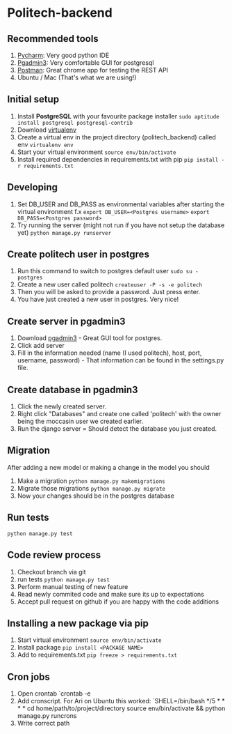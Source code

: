 # Politech-backend

## Recommended tools
1. [Pycharm](https://www.jetbrains.com/pycharm/): Very good python IDE
2. [Pgadmin3](http://www.pgadmin.org/): Very comfortable GUI for postgresql
3. [Postman](http://www.getpostman.com/): Great chrome app for testing the REST API
4. Ubuntu / Mac (That's what we are using!)

## Initial setup
1. Install **PostgreSQL** with your favourite package installer
`sudo aptitude install postgresql postgresql-contrib`
2. Download [virtualenv](https://pypi.python.org/pypi/virtualenv)
3. Create a virtual env in the project directory (politech_backend) called env
`virtualenv env`
4. Start your virtual environment
`source env/bin/activate`
5. Install required dependencies in requirements.txt with pip
`pip install -r requirements.txt`

## Developing
1. Set DB_USER and DB_PASS as environmental variables after starting the virtual environment
f.x
`export DB_USER=<Postgres username>`
`export DB_PASS=<Postgres password>`
2. Try running the server (might not run if you have not setup the database yet)
`python manage.py runserver`

## Create politech user in postgres
1. Run this command to switch to postgres default user
`sudo su - postgres`
2. Create a new user called politech
`createuser -P -s -e politech`
3. Then you will be asked to provide a password. Just press enter.
4. You have just created a new user in postgres. Very nice!

## Create server in pgadmin3
1. Download [pgadmin3](https://www.pgadmin.org/download/) - Great GUI tool for postgres.
2. Click add server
3. Fill in the information needed (name (I used politech), host, port, username, password) -
That information can be found in the settings.py file.

## Create database in pgadmin3
1. Click the newly created server.
2. Right click "Databases" and create one called 'politech' with the owner being the moccasin user we created earlier.
3. Run the django server = Should detect the database you just created.

## Migration
After adding a new model or making a change in the model you should
1. Make a migration
`python manage.py makemigrations`
2. Migrate those migrations
`python manage.py migrate`
3. Now your changes should be in the postgres database

## Run tests
`python manage.py test`

## Code review process
1. Checkout branch via git
2. run tests
`python manage.py test`
3. Perform manual testing of new feature
4. Read newly commited code and make sure its up to expectations
5. Accept pull request on github if you are happy with the code additions

## Installing a new package via pip
1. Start virtual environment
`source env/bin/activate`
2. Install package
`pip install <PACKAGE NAME>`
3. Add to requirements.txt
`pip freeze > requirements.txt`

## Cron jobs
1. Open crontab
`crontab -e
2. Add cronscript. For Ari on Ubuntu this worked:
`SHELL=/bin/bash */5 * * * * cd home/path/to/project/directory source env/bin/activate && python manage.py runcrons
3. Write correct path